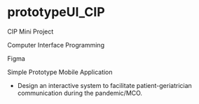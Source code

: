 # prototypeUI_CIP
CIP Mini Project

Computer Interface Programming

Figma

Simple Prototype Mobile Application
- Design an interactive system to facilitate patient-geriatrician communication during the pandemic/MCO.
